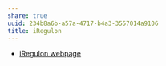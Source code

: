 ```yaml
---
share: true
uuid: 234b8a6b-a57a-4717-b4a3-3557014a9106
title: iRegulon
---
```

* [iRegulon webpage](http://iregulon.aertslab.org/)